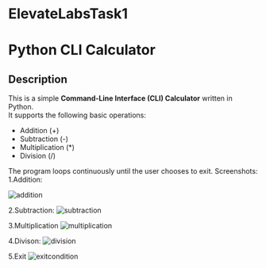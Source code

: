 # ElevateLabsTask1
# Python CLI Calculator

## Description
This is a simple **Command-Line Interface (CLI) Calculator** written in Python.  
It supports the following basic operations:
- Addition (+)
- Subtraction (-)
- Multiplication (*)
- Division (/)

The program loops continuously until the user chooses to exit.
Screenshots:
1.Addition:

![addition](https://github.com/user-attachments/assets/4a1e721e-7b3d-4b97-b4dd-1d9cebbaf49f)

2.Subtraction:
![subtraction](https://github.com/user-attachments/assets/3659f7e7-a593-4a23-9e01-63c1d7e1e3b4)

3.Multiplication
![multiplication](https://github.com/user-attachments/assets/2610c126-0e28-41e1-a49e-7f1dcc72c5be)

4.Divison:
![division](https://github.com/user-attachments/assets/b7f2bebd-61d6-49a2-84e5-91201f686955)

5.Exit 
![exitcondition](https://github.com/user-attachments/assets/e4d293cc-e52c-4841-a62f-5b882003af64)




